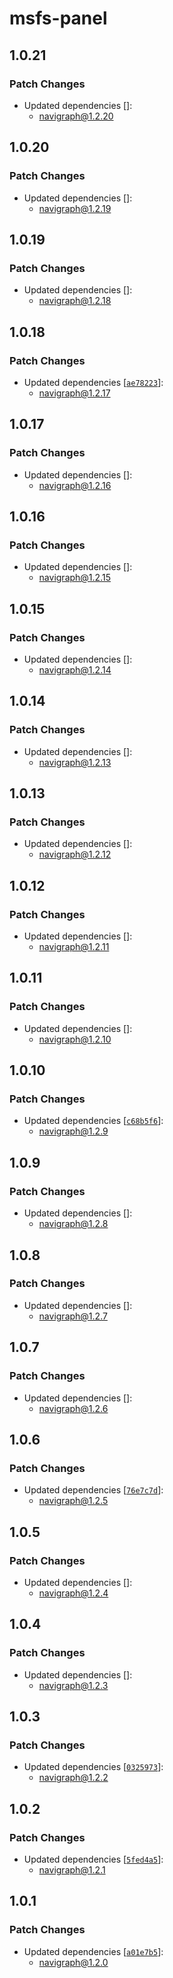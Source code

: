 # msfs-panel

## 1.0.21

### Patch Changes

- Updated dependencies []:
  - navigraph@1.2.20

## 1.0.20

### Patch Changes

- Updated dependencies []:
  - navigraph@1.2.19

## 1.0.19

### Patch Changes

- Updated dependencies []:
  - navigraph@1.2.18

## 1.0.18

### Patch Changes

- Updated dependencies [[`ae78223`](https://github.com/Navigraph/navigraph-js-sdk/commit/ae782238a109ba370711dcb66d896a7636fc7e3a)]:
  - navigraph@1.2.17

## 1.0.17

### Patch Changes

- Updated dependencies []:
  - navigraph@1.2.16

## 1.0.16

### Patch Changes

- Updated dependencies []:
  - navigraph@1.2.15

## 1.0.15

### Patch Changes

- Updated dependencies []:
  - navigraph@1.2.14

## 1.0.14

### Patch Changes

- Updated dependencies []:
  - navigraph@1.2.13

## 1.0.13

### Patch Changes

- Updated dependencies []:
  - navigraph@1.2.12

## 1.0.12

### Patch Changes

- Updated dependencies []:
  - navigraph@1.2.11

## 1.0.11

### Patch Changes

- Updated dependencies []:
  - navigraph@1.2.10

## 1.0.10

### Patch Changes

- Updated dependencies [[`c68b5f6`](https://github.com/Navigraph/navigraph-js-sdk/commit/c68b5f609d1026a31019c50a1edca81cca711af9)]:
  - navigraph@1.2.9

## 1.0.9

### Patch Changes

- Updated dependencies []:
  - navigraph@1.2.8

## 1.0.8

### Patch Changes

- Updated dependencies []:
  - navigraph@1.2.7

## 1.0.7

### Patch Changes

- Updated dependencies []:
  - navigraph@1.2.6

## 1.0.6

### Patch Changes

- Updated dependencies [[`76e7c7d`](https://github.com/Navigraph/navigraph-js-sdk/commit/76e7c7d91a6b19d6040dc5b87561e8ecde6a6af2)]:
  - navigraph@1.2.5

## 1.0.5

### Patch Changes

- Updated dependencies []:
  - navigraph@1.2.4

## 1.0.4

### Patch Changes

- Updated dependencies []:
  - navigraph@1.2.3

## 1.0.3

### Patch Changes

- Updated dependencies [[`0325973`](https://github.com/Navigraph/sdk/commit/03259735f5627a6a405d527dd3ed80f0a42311b1)]:
  - navigraph@1.2.2

## 1.0.2

### Patch Changes

- Updated dependencies [[`5fed4a5`](https://github.com/Navigraph/sdk/commit/5fed4a5cbd80ec9ee7eefc4a81320a44ecb79c12)]:
  - navigraph@1.2.1

## 1.0.1

### Patch Changes

- Updated dependencies [[`a01e7b5`](https://github.com/Navigraph/sdk/commit/a01e7b5d2df08a7eba74cb42b03929e1f500ba19)]:
  - navigraph@1.2.0
